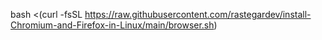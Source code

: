 bash <(curl -fsSL https://raw.githubusercontent.com/rastegardev/install-Chromium-and-Firefox-in-Linux/main/browser.sh)